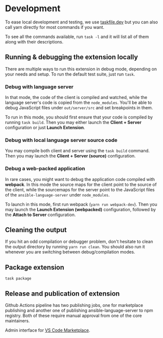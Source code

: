 # Development

To ease local development and testing, we use
[taskfile.dev](https://taskfile.dev/) but you can also call yarn directly for
most commands if you want.

To see all the commands available, run `task -l` and it will list all of them
along with their descriptions.

## Running & debugging the extension locally

There are multiple ways to run this extension in debug mode, depending on your
needs and setup. To run the default test suite, just run `task`.

### Debug with language server

In that mode, the code of the client is compiled and watched, while the language
server's code is copied from the `node_modules`. You'll be able to debug
JavaScript files under `out/server/src` and set breakpoints in them.

To run in this mode, you should first ensure that your code is compiled by
running `task build`. Then you may either launch the **Client + Server**
configuration or just **Launch Extension**.

### Debug with local language server source code

You may compile both client and server using the `task build` command. Then you
may launch the **Client + Server (source)** configuration.

### Debug a web-packed application

In rare cases, you might want to debug the application code compiled with
**webpack**. In this mode the source maps for the client point to the source of
the client, while the sourcemaps for the server point to the JavaScript files of
the `ansible-language-server` under `node_modules`.

To launch in this mode, first run webpack (`yarn run webpack-dev`). Then you may
launch the **Launch Extension (webpacked)** configuration, followed by the
**Attach to Server** configuration.

## Cleaning the output

If you hit an odd compilation or debugger problem, don't hesitate to clean the
output directory by running `yarn run clean`. You should also run it whenever
you are switching between debug/compilation modes.

## Package extension

```shell
task package
```

## Release and publication of extension

Github Actions pipeline has two publishing jobs, one for marketplace publishing
and another one of publishing ansible-language-server to npm registry. Both of
these require manual approval from one of the core maintainers.

Admin interface for
[VS Code Marketplace](https://marketplace.visualstudio.com/manage/publishers/redhat).

